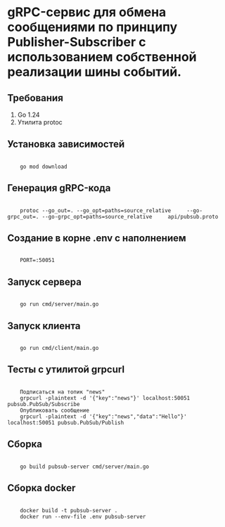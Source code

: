 <h1>gRPC-сервис для обмена сообщениями по принципу Publisher-Subscriber с использованием собственной реализации шины событий.</h1>

<h2>Требования</h2>

<ol>
<li>Go 1.24</li>
<li>Утилита protoc</li>
</ol>

<h2>Установка зависимостей</h2>
<pre><code>
    go mod download
</code></pre>

<h2>Генерация gRPC-кода</h2>
<pre><code>
    protoc --go_out=. --go_opt=paths=source_relative     --go-grpc_out=. --go-grpc_opt=paths=source_relative     api/pubsub.proto
</code></pre>

<h2>Создание в корне .env с наполнением</h2>
<pre><code>
    PORT=:50051
</code></pre>

<h2>Запуск сервера</h2>
<pre><code>
    go run cmd/server/main.go
</code></pre>

<h2>Запуск клиента</h2>
<pre><code>
    go run cmd/client/main.go
</code></pre>

<h2>Тесты с утилитой grpcurl</h2>
<pre><code>
    Подписаться на топик "news"
    grpcurl -plaintext -d '{"key":"news"}' localhost:50051 pubsub.PubSub/Subscribe
    Опубликовать сообщение
    grpcurl -plaintext -d '{"key":"news","data":"Hello"}' localhost:50051 pubsub.PubSub/Publish
</code></pre>

<h2>Сборка</h2>
<pre><code>
    go build pubsub-server cmd/server/main.go
</code></pre>

<h2>Сборка docker</h2>
<pre><code>
    docker build -t pubsub-server .
    docker run --env-file .env pubsub-server
</code></pre>